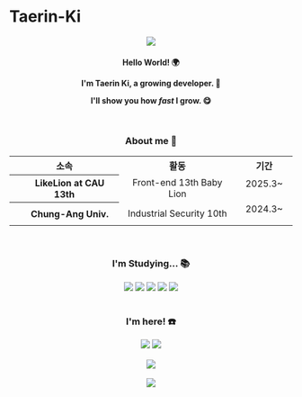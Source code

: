 # Taerin-Ki
<div align="center">
  <img src="https://capsule-render.vercel.app/api?type=venom&color=0:FFB6A3,100:DC143C&fontColor=FFDAE5&height=300&section=header&text=Taerin-Ki&fontSize=90"/>
</div>

#### <p align="center"> Hello World! 🌍 </p> <p align="center"> I'm Taerin Ki, a growing developer. 🌱 </p> <p align="center"> I'll show you how <i>fast</i> I grow. 😋 </p><br>
### <p align="center"> About me 🐸 </p>
<div align="center">
  <table>
    <tr>
      <th> 소속 </th>
      <th> 활동 </th>
      <th> 기간 </th>
    </tr>
    <tr>
      <th> <img src="https://github.com/user-attachments/assets/0627dc53-2573-4b85-932e-e8a2f2228b1d" width="15"> LikeLion at CAU 13th </th>
      <td align="center"> Front-end 13th Baby Lion </td>
      <td align="center"> 2025.3~ <img src="https://github.com/user-attachments/assets/e4c13cdd-3625-4f95-bd36-929b172b014a" width="15"></td>
    </tr>
    <tr>
      <th> <img src="https://github.com/user-attachments/assets/6dc25115-90cd-4599-991a-c4b170852d5e" width="15"> Chung-Ang Univ. </th>
      <td align="center"> Industrial Security 10th </td>
      <td align="center"> 2024.3~ <img src="https://github.com/user-attachments/assets/e4c13cdd-3625-4f95-bd36-929b172b014a" width="15"></td>
    </tr>
  </table>
</div><br>

### <p align="center"> I'm Studying... 📚 </p>
<div align="center">
  <img src="https://img.shields.io/badge/C-A8B9CC?style=for-the-badge&logo=c&logoColor=white"/> <img src="https://img.shields.io/badge/HTML5-E34F26?style=for-the-badge&logo=html5&logoColor=white"/> <img src="https://img.shields.io/badge/CSS3-1572B6?style=for-the-badge&logo=css3&logoColor=white"/> <img src="https://img.shields.io/badge/JavaScript-F7DF1E?style=for-the-badge&logo=javascript&logoColor=white"/> <img src="https://img.shields.io/badge/Java-007396?style=for-the-badge&logo=OpenJDK&logoColor=white"/>
</div><br>

### <p align="center"> I'm here! ☎️ </p>
<div align="center">
  <a href="https://www.instagram.com/xaerinoo/"><img src="https://img.shields.io/badge/Instagram-FF0069?style=for-the-badge&logo=instagram&logoColor=white"/></a>
  <a href="https://velog.io/@ddalgigondu"><img src="https://img.shields.io/badge/Velog-20C997?style=for-the-badge&logo=velog&logoColor=white"/></a>
</div><br>
<div align="center">
  <img src="https://velog-readme-stats.vercel.app/api?name=ddalgigondu&slug=Chapter-1.-컴퓨터-네트워크와-인터넷">
</div><br>

<div align="center">
  <img src="https://capsule-render.vercel.app/api?type=waving&color=0:FFB6A3,100:DC143C&fontColor=FFDAE5&height=200&section=footer">
</div>

